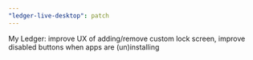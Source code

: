 ```yaml
---
"ledger-live-desktop": patch
---
```


My Ledger: improve UX of adding/remove custom lock screen, improve disabled buttons when apps are (un)installing
